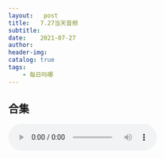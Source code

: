 ```yaml
---
layout:   post
title:   7.27当天音频
subtitle:  
date:    2021-07-27
author:   
header-img: 
catalog: true
tags:
    - 每日吗哪
---
```


## 合集

<p>
    <audio controls="">
    <source src="\music\5合辑\21-07-27-7.27合集.mp3" type="audio/mpeg">7.27日合集
    </audio>
</p>

